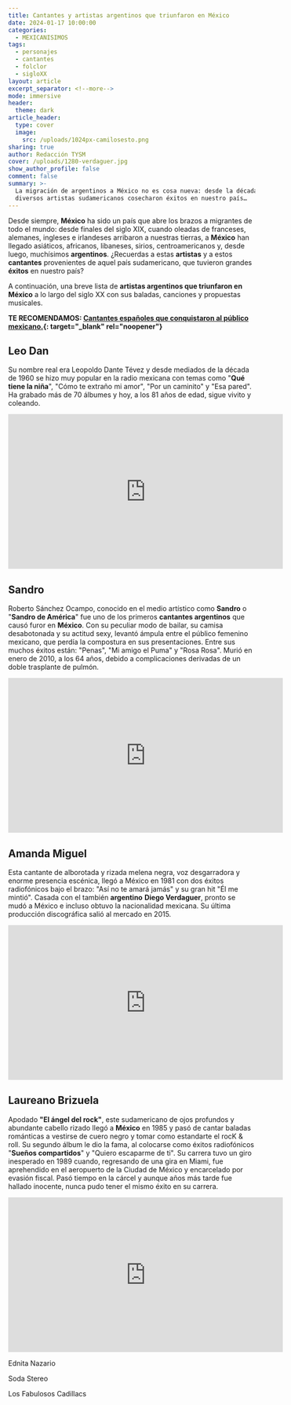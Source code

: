 ```yaml
---
title: Cantantes y artistas argentinos que triunfaron en México
date: 2024-01-17 10:00:00
categories:
  - MEXICANISIMOS
tags:
  - personajes
  - cantantes
  - folclor
  - sigloXX
layout: article
excerpt_separator: <!--more-->
mode: immersive
header:
  theme: dark
article_header:
  type: cover
  image:
    src: /uploads/1024px-camilosesto.png
sharing: true
author: Redacción TYSM
cover: /uploads/1280-verdaguer.jpg
show_author_profile: false
comment: false
summary: >-
  La migración de argentinos a México no es cosa nueva: desde la década de 1970,
  diversos artistas sudamericanos cosecharon éxitos en nuestro país…
---
```

Desde siempre, **México** ha sido un país que abre los brazos a migrantes de todo el mundo: desde finales del siglo XIX, cuando oleadas de franceses, alemanes, ingleses e irlandeses arribaron a nuestras tierras, a **México** han llegado asiáticos, africanos, libaneses, sirios, centroamericanos y, desde luego, muchísimos **argentinos**. ¿Recuerdas a estas **artistas** y a estos **cantantes** provenientes de aquel país sudamericano, que tuvieron grandes **éxitos** en nuestro país?

A continuación, una breve lista de **artistas argentinos que triunfaron en México** a lo largo del siglo XX con sus baladas, canciones y propuestas musicales.

**TE RECOMENDAMOS: [Cantantes españoles que conquistaron al público mexicano.](https://blog.tonoysumariachi.com/mexicanisimos/2023/09/19/cantantes-espa%C3%B1oles-que-conquistaron-al-p%C3%BAblico-mexicano.html){: target="_blank" rel="noopener"}**

## Leo Dan

Su nombre real era Leopoldo Dante Tévez y desde mediados de la década de 1960 se hizo muy popular en la radio mexicana con temas como "**Qué tiene la niña**", "Cómo te extraño mi amor", "Por un caminito" y "Esa pared". Ha grabado más de 70 álbumes y hoy, a los 81 años de edad, sigue vivito y coleando.

<iframe width="560" height="315" src="https://www.youtube.com/embed/IQPhLCkUugw?si=1KJd5IVdPEqTqyJA&amp;start=42" title="YouTube video player" frameborder="0" allow="accelerometer; autoplay; clipboard-write; encrypted-media; gyroscope; picture-in-picture; web-share" allowfullscreen=""></iframe>

## Sandro

Roberto Sánchez Ocampo, conocido en el medio artístico como **Sandro** o "**Sandro de América**" fue uno de los primeros **cantantes argentinos** que causó furor en **México**. Con su peculiar modo de bailar, su camisa desabotonada y su actitud sexy, levantó ámpula entre el público femenino mexicano, que perdía la compostura en sus presentaciones. Entre sus muchos éxitos están: "Penas", "Mi amigo el Puma" y "Rosa Rosa". Murió en enero de 2010, a los 64 años, debido a complicaciones derivadas de un doble trasplante de pulmón.

<iframe width="560" height="315" src="https://www.youtube.com/embed/cmMmAyP8N4c?si=ssPwNZFrwn2h4-U2&amp;start=42" title="YouTube video player" frameborder="0" allow="accelerometer; autoplay; clipboard-write; encrypted-media; gyroscope; picture-in-picture; web-share" allowfullscreen=""></iframe>

## Amanda Miguel

Esta cantante de alborotada y rizada melena negra, voz desgarradora y enorme presencia escénica, llegó a México en 1981 con dos éxitos radiofónicos bajo el brazo: "Así no te amará jamás" y su gran hit "Él me mintió". Casada con el también **argentino** **Diego Verdaguer**, pronto se mudó a México e incluso obtuvo la nacionalidad mexicana. Su última producción discográfica salió al mercado en 2015.

<iframe width="560" height="315" src="https://www.youtube.com/embed/JP1JGX-AFts?si=D1S2QbfFASltZu9b&amp;start=42" title="YouTube video player" frameborder="0" allow="accelerometer; autoplay; clipboard-write; encrypted-media; gyroscope; picture-in-picture; web-share" allowfullscreen=""></iframe>

## Laureano Brizuela

Apodado **"El ángel del rock"**, este sudamericano de ojos profundos y abundante cabello rizado llegó a **México** en 1985 y pasó de cantar baladas románticas a vestirse de cuero negro y tomar como estandarte el rocK & roll. Su segundo álbum le dio la fama, al colocarse como éxitos radiofónicos "**Sueños compartidos**" y "Quiero escaparme de ti". Su carrera tuvo un giro inesperado en 1989 cuando, regresando de una gira en Miami, fue aprehendido en el aeropuerto de la Ciudad de México y encarcelado por evasión fiscal. Pasó tiempo en la cárcel y aunque años más tarde fue hallado inocente, nunca pudo tener el mismo éxito en su carrera.

<iframe width="560" height="315" src="https://www.youtube.com/embed/KVpMK2SfejA?si=bB0FpjjjDcfenUsX&amp;start=42" title="YouTube video player" frameborder="0" allow="accelerometer; autoplay; clipboard-write; encrypted-media; gyroscope; picture-in-picture; web-share" allowfullscreen></iframe>

Ednita Nazario

Soda Stereo

Los Fabulosos Cadillacs